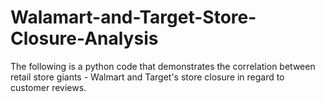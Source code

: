 # Walamart-and-Target-Store-Closure-Analysis
The following is a python code that demonstrates the correlation between retail store giants - Walmart and Target's store closure in regard to customer reviews. 

